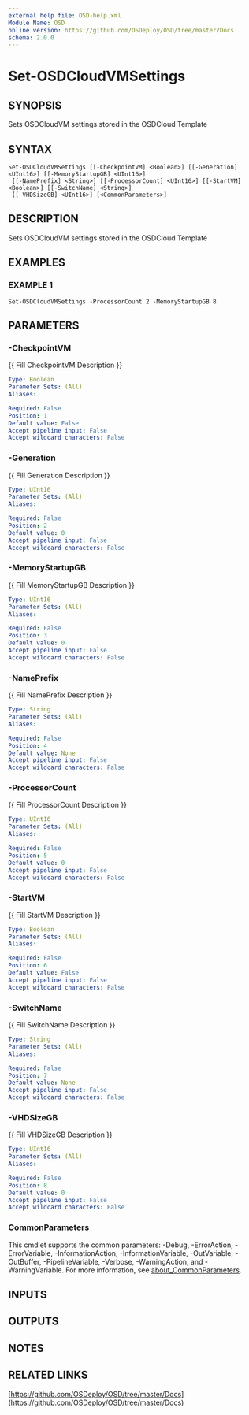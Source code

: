 ```yaml
---
external help file: OSD-help.xml
Module Name: OSD
online version: https://github.com/OSDeploy/OSD/tree/master/Docs
schema: 2.0.0
---
```


# Set-OSDCloudVMSettings

## SYNOPSIS
Sets OSDCloudVM settings stored in the OSDCloud Template

## SYNTAX

```
Set-OSDCloudVMSettings [[-CheckpointVM] <Boolean>] [[-Generation] <UInt16>] [[-MemoryStartupGB] <UInt16>]
 [[-NamePrefix] <String>] [[-ProcessorCount] <UInt16>] [[-StartVM] <Boolean>] [[-SwitchName] <String>]
 [[-VHDSizeGB] <UInt16>] [<CommonParameters>]
```

## DESCRIPTION
Sets OSDCloudVM settings stored in the OSDCloud Template

## EXAMPLES

### EXAMPLE 1
```
Set-OSDCloudVMSettings -ProcessorCount 2 -MemoryStartupGB 8
```

## PARAMETERS

### -CheckpointVM
{{ Fill CheckpointVM Description }}

```yaml
Type: Boolean
Parameter Sets: (All)
Aliases:

Required: False
Position: 1
Default value: False
Accept pipeline input: False
Accept wildcard characters: False
```

### -Generation
{{ Fill Generation Description }}

```yaml
Type: UInt16
Parameter Sets: (All)
Aliases:

Required: False
Position: 2
Default value: 0
Accept pipeline input: False
Accept wildcard characters: False
```

### -MemoryStartupGB
{{ Fill MemoryStartupGB Description }}

```yaml
Type: UInt16
Parameter Sets: (All)
Aliases:

Required: False
Position: 3
Default value: 0
Accept pipeline input: False
Accept wildcard characters: False
```

### -NamePrefix
{{ Fill NamePrefix Description }}

```yaml
Type: String
Parameter Sets: (All)
Aliases:

Required: False
Position: 4
Default value: None
Accept pipeline input: False
Accept wildcard characters: False
```

### -ProcessorCount
{{ Fill ProcessorCount Description }}

```yaml
Type: UInt16
Parameter Sets: (All)
Aliases:

Required: False
Position: 5
Default value: 0
Accept pipeline input: False
Accept wildcard characters: False
```

### -StartVM
{{ Fill StartVM Description }}

```yaml
Type: Boolean
Parameter Sets: (All)
Aliases:

Required: False
Position: 6
Default value: False
Accept pipeline input: False
Accept wildcard characters: False
```

### -SwitchName
{{ Fill SwitchName Description }}

```yaml
Type: String
Parameter Sets: (All)
Aliases:

Required: False
Position: 7
Default value: None
Accept pipeline input: False
Accept wildcard characters: False
```

### -VHDSizeGB
{{ Fill VHDSizeGB Description }}

```yaml
Type: UInt16
Parameter Sets: (All)
Aliases:

Required: False
Position: 8
Default value: 0
Accept pipeline input: False
Accept wildcard characters: False
```

### CommonParameters
This cmdlet supports the common parameters: -Debug, -ErrorAction, -ErrorVariable, -InformationAction, -InformationVariable, -OutVariable, -OutBuffer, -PipelineVariable, -Verbose, -WarningAction, and -WarningVariable. For more information, see [about_CommonParameters](http://go.microsoft.com/fwlink/?LinkID=113216).

## INPUTS

## OUTPUTS

## NOTES

## RELATED LINKS

[https://github.com/OSDeploy/OSD/tree/master/Docs](https://github.com/OSDeploy/OSD/tree/master/Docs)

